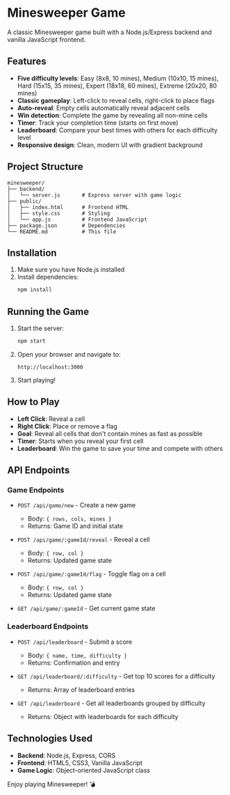 # Minesweeper Game

A classic Minesweeper game built with a Node.js/Express backend and vanilla JavaScript frontend.

## Features

- **Five difficulty levels**: Easy (8x8, 10 mines), Medium (10x10, 15 mines), Hard (15x15, 35 mines), Expert (18x18, 60 mines), Extreme (20x20, 80 mines)
- **Classic gameplay**: Left-click to reveal cells, right-click to place flags
- **Auto-reveal**: Empty cells automatically reveal adjacent cells
- **Win detection**: Complete the game by revealing all non-mine cells
- **Timer**: Track your completion time (starts on first move)
- **Leaderboard**: Compare your best times with others for each difficulty level
- **Responsive design**: Clean, modern UI with gradient background

## Project Structure

```
minesweeper/
├── backend/
│   └── server.js       # Express server with game logic
├── public/
│   ├── index.html      # Frontend HTML
│   ├── style.css       # Styling
│   └── app.js          # Frontend JavaScript
├── package.json        # Dependencies
└── README.md           # This file
```

## Installation

1. Make sure you have Node.js installed
2. Install dependencies:
   ```bash
   npm install
   ```

## Running the Game

1. Start the server:
   ```bash
   npm start
   ```

2. Open your browser and navigate to:
   ```
   http://localhost:3000
   ```

3. Start playing!

## How to Play

- **Left Click**: Reveal a cell
- **Right Click**: Place or remove a flag
- **Goal**: Reveal all cells that don't contain mines as fast as possible
- **Timer**: Starts when you reveal your first cell
- **Leaderboard**: Win the game to save your time and compete with others

## API Endpoints

### Game Endpoints
- `POST /api/game/new` - Create a new game
  - Body: `{ rows, cols, mines }`
  - Returns: Game ID and initial state

- `POST /api/game/:gameId/reveal` - Reveal a cell
  - Body: `{ row, col }`
  - Returns: Updated game state

- `POST /api/game/:gameId/flag` - Toggle flag on a cell
  - Body: `{ row, col }`
  - Returns: Updated game state

- `GET /api/game/:gameId` - Get current game state

### Leaderboard Endpoints
- `POST /api/leaderboard` - Submit a score
  - Body: `{ name, time, difficulty }`
  - Returns: Confirmation and entry

- `GET /api/leaderboard/:difficulty` - Get top 10 scores for a difficulty
  - Returns: Array of leaderboard entries

- `GET /api/leaderboard` - Get all leaderboards grouped by difficulty
  - Returns: Object with leaderboards for each difficulty

## Technologies Used

- **Backend**: Node.js, Express, CORS
- **Frontend**: HTML5, CSS3, Vanilla JavaScript
- **Game Logic**: Object-oriented JavaScript class

Enjoy playing Minesweeper! 💣

